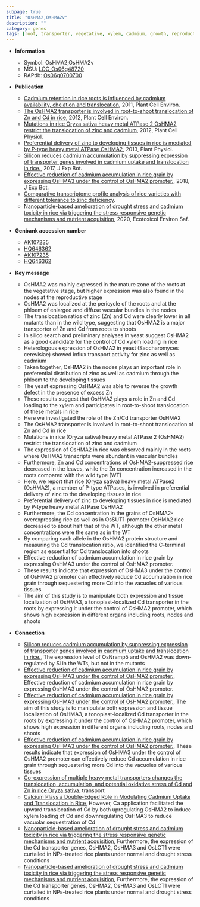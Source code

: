 ```yaml
---
subpage: true
title: "OsHMA2,OsHMA2v"
description: ""
category: genes
tags: [root, transporter, vegetative, xylem, cadmium, growth, reproductive, zinc, vascular bundle, grain, shoot]
---
```


* **Information**  
    + Symbol: OsHMA2,OsHMA2v  
    + MSU: [LOC_Os06g48720](http://rice.plantbiology.msu.edu/cgi-bin/ORF_infopage.cgi?orf=LOC_Os06g48720)  
    + RAPdb: [Os06g0700700](http://rapdb.dna.affrc.go.jp/viewer/gbrowse_details/irgsp1?name=Os06g0700700)  

* **Publication**  
    + [Cadmium retention in rice roots is influenced by cadmium availability, chelation and translocation](http://www.ncbi.nlm.nih.gov/pubmed?term=Cadmium+retention+in+rice+roots+is+influenced+by+cadmium+availability,+chelation+and+translocation%5BTitle%5D), 2011, Plant Cell Environ.
    + [The OsHMA2 transporter is involved in root-to-shoot translocation of Zn and Cd in rice](http://www.ncbi.nlm.nih.gov/pubmed?term=The+OsHMA2+transporter+is+involved+in+root-to-shoot+translocation+of+Zn+and+Cd+in+rice%5BTitle%5D), 2012, Plant Cell Environ.
    + [Mutations in rice Oryza sativa heavy metal ATPase 2 OsHMA2 restrict the translocation of zinc and cadmium](http://www.ncbi.nlm.nih.gov/pubmed?term=Mutations+in+rice+Oryza+sativa+heavy+metal+ATPase+2+OsHMA2+restrict+the+translocation+of+zinc+and+cadmium%5BTitle%5D), 2012, Plant Cell Physiol.
    + [Preferential delivery of zinc to developing tissues in rice is mediated by P-type heavy metal ATPase OsHMA2](http://www.ncbi.nlm.nih.gov/pubmed?term=Preferential+delivery+of+zinc+to+developing+tissues+in+rice+is+mediated+by+P-type+heavy+metal+ATPase+OsHMA2%5BTitle%5D), 2013, Plant Physiol.
    + [Silicon reduces cadmium accumulation by suppressing expression of transporter genes involved in cadmium uptake and translocation in rice.](http://www.ncbi.nlm.nih.gov/pubmed?term=Silicon+reduces+cadmium+accumulation+by+suppressing+expression+of+transporter+genes+involved+in+cadmium+uptake+and+translocation+in+rice.%5BTitle%5D), 2017, J Exp Bot.
    + [Effective reduction of cadmium accumulation in rice grain by expressing OsHMA3 under the control of OsHMA2 promoter.](http://www.ncbi.nlm.nih.gov/pubmed?term=Effective+reduction+of+cadmium+accumulation+in+rice+grain+by+expressing+OsHMA3+under+the+control+of+OsHMA2+promoter.%5BTitle%5D), 2018, J Exp Bot.
    + [Comparative transcriptome profile analysis of rice varieties with different tolerance to zinc deficiency](Stuttg).
    + [Nanoparticle-based amelioration of drought stress and cadmium toxicity in rice via triggering the stress responsive genetic mechanisms and nutrient acquisition](http://www.ncbi.nlm.nih.gov/pubmed?term=Nanoparticle-based+amelioration+of+drought+stress+and+cadmium+toxicity+in+rice+via+triggering+the+stress+responsive+genetic+mechanisms+and+nutrient+acquisition%5BTitle%5D), 2020, Ecotoxicol Environ Saf.

* **Genbank accession number**  
    + [AK107235](http://www.ncbi.nlm.nih.gov/nuccore/AK107235)
    + [HQ646362](http://www.ncbi.nlm.nih.gov/nuccore/HQ646362)
    + [AK107235](http://www.ncbi.nlm.nih.gov/nuccore/AK107235)
    + [HQ646362](http://www.ncbi.nlm.nih.gov/nuccore/HQ646362)

* **Key message**  
    + OsHMA2 was mainly expressed in the mature zone of the roots at the vegetative stage, but higher expression was also found in the nodes at the reproductive stage
    + OsHMA2 was localized at the pericycle of the roots and at the phloem of enlarged and diffuse vascular bundles in the nodes
    + The translocation ratios of zinc (Zn) and Cd were clearly lower in all mutants than in the wild type, suggesting that OsHMA2 is a major transporter of Zn and Cd from roots to shoots
    + In silico search and preliminary analyses in yeast suggest OsHMA2 as a good candidate for the control of Cd xylem loading in rice
    + Heterologous expression of OsHMA2 in yeast (Saccharomyces cerevisiae) showed influx transport activity for zinc as well as cadmium
    + Taken together, OsHMA2 in the nodes plays an important role in preferential distribution of zinc as well as cadmium through the phloem to the developing tissues
    + The yeast expressing OsHMA2 was able to reverse the growth defect in the presence of excess Zn
    + These results suggest that OsHMA2 plays a role in Zn and Cd loading to the xylem and participates in root-to-shoot translocation of these metals in rice
    + Here we investigated the role of the Zn/Cd transporter OsHMA2
    + The OsHMA2 transporter is involved in root-to-shoot translocation of Zn and Cd in rice
    + Mutations in rice (Oryza sativa) heavy metal ATPase 2 (OsHMA2) restrict the translocation of zinc and cadmium
    + The expression of OsHMA2 in rice was observed mainly in the roots where OsHMA2 transcripts were abundant in vascular bundles
    + Furthermore, Zn and Cd concentrations of OsHMA2-suppressed rice decreased in the leaves, while the Zn concentration increased in the roots compared with the wild type (WT)
    + Here, we report that rice (Oryza sativa) heavy metal ATPase2 (OsHMA2), a member of P-type ATPases, is involved in preferential delivery of zinc to the developing tissues in rice
    + Preferential delivery of zinc to developing tissues in rice is mediated by P-type heavy metal ATPase OsHMA2
    + Furthermore, the Cd concentration in the grains of OsHMA2-overexpressing rice as well as in OsSUT1-promoter OsHMA2 rice decreased to about half that of the WT, although the other metal concentrations were the same as in the WT
    + By comparing each allele in the OsHMA2 protein structure and measuring the Cd translocation ratio, we identified the C-terminal region as essential for Cd translocation into shoots
    + Effective reduction of cadmium accumulation in rice grain by expressing OsHMA3 under the control of OsHMA2 promoter.
    + These results indicate that expression of OsHMA3 under the control of OsHMA2 promoter can effectively reduce Cd accumulation in rice grain through sequestering more Cd into the vacuoles of various tissues
    + The aim of this study is to manipulate both expression and tissue localization of OsHMA3, a tonoplast-localized Cd transporter in the roots by expressing it under the control of OsHMA2 promoter, which shows high expression in different organs including roots, nodes and shoots

* **Connection**  
    + [Silicon reduces cadmium accumulation by suppressing expression of transporter genes involved in cadmium uptake and translocation in rice.](http://www.ncbi.nlm.nih.gov/pubmed?term=Silicon+reduces+cadmium+accumulation+by+suppressing+expression+of+transporter+genes+involved+in+cadmium+uptake+and+translocation+in+rice.%5BTitle%5D),  The expression level of OsNramp5 and OsHMA2 was down-regulated by Si in the WTs, but not in the mutants
    + [Effective reduction of cadmium accumulation in rice grain by expressing OsHMA3 under the control of OsHMA2 promoter.](http://www.ncbi.nlm.nih.gov/pubmed?term=Effective+reduction+of+cadmium+accumulation+in+rice+grain+by+expressing+OsHMA3+under+the+control+of+OsHMA2+promoter.%5BTitle%5D), Effective reduction of cadmium accumulation in rice grain by expressing OsHMA3 under the control of OsHMA2 promoter.
    + [Effective reduction of cadmium accumulation in rice grain by expressing OsHMA3 under the control of OsHMA2 promoter.](http://www.ncbi.nlm.nih.gov/pubmed?term=Effective+reduction+of+cadmium+accumulation+in+rice+grain+by+expressing+OsHMA3+under+the+control+of+OsHMA2+promoter.%5BTitle%5D),  The aim of this study is to manipulate both expression and tissue localization of OsHMA3, a tonoplast-localized Cd transporter in the roots by expressing it under the control of OsHMA2 promoter, which shows high expression in different organs including roots, nodes and shoots
    + [Effective reduction of cadmium accumulation in rice grain by expressing OsHMA3 under the control of OsHMA2 promoter.](http://www.ncbi.nlm.nih.gov/pubmed?term=Effective+reduction+of+cadmium+accumulation+in+rice+grain+by+expressing+OsHMA3+under+the+control+of+OsHMA2+promoter.%5BTitle%5D),  These results indicate that expression of OsHMA3 under the control of OsHMA2 promoter can effectively reduce Cd accumulation in rice grain through sequestering more Cd into the vacuoles of various tissues
    + [Co-expression of multiple heavy metal transporters changes the translocation, accumulation, and potential oxidative stress of Cd and Zn in rice Oryza sativa.](Cd) transport
    + [Calcium Plays a Double-Edged Role in Modulating Cadmium Uptake and Translocation in Rice](http://www.ncbi.nlm.nih.gov/pubmed?term=Calcium+Plays+a+Double-Edged+Role+in+Modulating+Cadmium+Uptake+and+Translocation+in+Rice%5BTitle%5D),  However, Ca application facilitated the upward translocation of Cd by both upregulating OsHMA2 to induce xylem loading of Cd and downregulating OsHMA3 to reduce vacuolar sequestration of Cd
    + [Nanoparticle-based amelioration of drought stress and cadmium toxicity in rice via triggering the stress responsive genetic mechanisms and nutrient acquisition](http://www.ncbi.nlm.nih.gov/pubmed?term=Nanoparticle-based+amelioration+of+drought+stress+and+cadmium+toxicity+in+rice+via+triggering+the+stress+responsive+genetic+mechanisms+and+nutrient+acquisition%5BTitle%5D),  Furthermore, the expression of the Cd transporter genes, OsHMA2, OsHMA3 and OsLCT1 were curtailed in NPs-treated rice plants under normal and drought stress conditions
    + [Nanoparticle-based amelioration of drought stress and cadmium toxicity in rice via triggering the stress responsive genetic mechanisms and nutrient acquisition](http://www.ncbi.nlm.nih.gov/pubmed?term=Nanoparticle-based+amelioration+of+drought+stress+and+cadmium+toxicity+in+rice+via+triggering+the+stress+responsive+genetic+mechanisms+and+nutrient+acquisition%5BTitle%5D),  Furthermore, the expression of the Cd transporter genes, OsHMA2, OsHMA3 and OsLCT1 were curtailed in NPs-treated rice plants under normal and drought stress conditions



